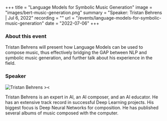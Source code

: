 +++
title = "Language Models for Symbolic Music Generation"
image = "images/bert-music-generation.png"
summary = "Speaker: Tristan Behrens | Jul 6, 2022"
recording = ""
url = "/events/language-models-for-symbolic-music-generation"
date = "2022-07-06"
+++

<!--more-->

### About this event

Tristan Behrens will present how Language Models can be used to compose music, thus effectively bridging the GAP between NLP and symbolic music generation, and further talk about his experience in the field.

### Speaker

![Tristan Behrens ><](/images/tristan-behrens.jpeg)


Tristan Behrens is an expert in AI, an AI composer, and an AI educator. He has an extensive track record in successful Deep Learning projects. His biggest focus is Deep Neural Networks for composition. He has published several albums of music composed with the computer.
